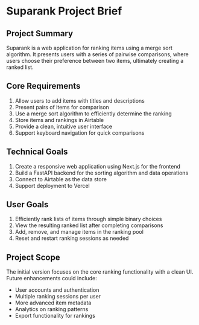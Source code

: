 # Suparank Project Brief

## Project Summary
Suparank is a web application for ranking items using a merge sort algorithm. It presents users with a series of pairwise comparisons, where users choose their preference between two items, ultimately creating a ranked list.

## Core Requirements
1. Allow users to add items with titles and descriptions
2. Present pairs of items for comparison
3. Use a merge sort algorithm to efficiently determine the ranking
4. Store items and rankings in Airtable
5. Provide a clean, intuitive user interface
6. Support keyboard navigation for quick comparisons

## Technical Goals
1. Create a responsive web application using Next.js for the frontend
2. Build a FastAPI backend for the sorting algorithm and data operations
3. Connect to Airtable as the data store
4. Support deployment to Vercel

## User Goals
1. Efficiently rank lists of items through simple binary choices
2. View the resulting ranked list after completing comparisons
3. Add, remove, and manage items in the ranking pool
4. Reset and restart ranking sessions as needed

## Project Scope
The initial version focuses on the core ranking functionality with a clean UI. Future enhancements could include:
- User accounts and authentication
- Multiple ranking sessions per user
- More advanced item metadata
- Analytics on ranking patterns
- Export functionality for rankings 